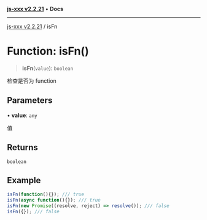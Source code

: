 [**js-xxx v2.2.21**](../README.md) • **Docs**

***

[js-xxx v2.2.21](../README.md) / isFn

# Function: isFn()

> **isFn**(`value`): `boolean`

检查是否为 function

## Parameters

• **value**: `any`

值

## Returns

`boolean`

## Example

```ts
isFn(function(){}); /// true
isFn(async function(){}); /// true
isFn(new Promise((resolve, reject) => resolve()); /// false
isFn({}); /// false
```
